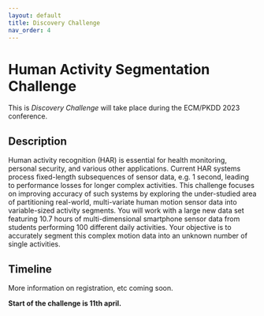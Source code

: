 ```yaml
---
layout: default
title: Discovery Challenge
nav_order: 4
---
```


# Human Activity Segmentation Challenge

This is *Discovery Challenge* will take place during the ECM/PKDD 2023 conference.

## Description

Human activity recognition (HAR) is essential for health monitoring, personal security, and various other applications. Current HAR systems process fixed-length subsequences of sensor data, e.g. 1 second, leading to performance losses for longer complex activities. This challenge focuses on improving accuracy of such systems by exploring the under-studied area of partitioning real-world, multi-variate human motion sensor data into variable-sized activity segments. You will work with a large new data set featuring 10.7 hours of multi-dimensional smartphone sensor data from students performing 100 different daily activities. Your objective is to accurately segment this complex motion data into an unknown number of single activities.

## Timeline

More information on registration, etc coming soon.

**Start of the challenge is 11th april.**
